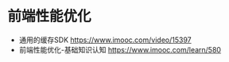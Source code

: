 # 前端性能优化

- 通用的缓存SDK <https://www.imooc.com/video/15397>
- 前端性能优化-基础知识认知 <https://www.imooc.com/learn/580>
